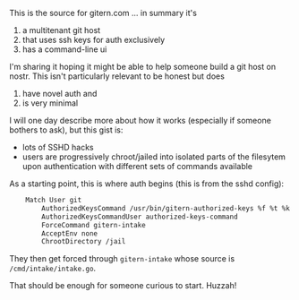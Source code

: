 This is the source for gitern.com ... in summary it's
1. a multitenant git host
2. that uses ssh keys for auth exclusively
3. has a command-line ui

I'm sharing it hoping it might be able to help someone build a git host on nostr. This isn't particularly relevant to be honest but does
1. have novel auth and
2. is very minimal

I will one day describe more about how it works (especially if someone bothers to ask), but this gist is:
- lots of SSHD hacks
- users are progressively chroot/jailed into isolated parts of the filesytem upon authentication with different sets of commands available

As a starting point, this is where auth begins (this is from the sshd config):

```txt
    Match User git
        AuthorizedKeysCommand /usr/bin/gitern-authorized-keys %f %t %k
        AuthorizedKeysCommandUser authorized-keys-command
        ForceCommand gitern-intake
        AcceptEnv none
        ChrootDirectory /jail
```

They then get forced through `gitern-intake` whose source is `/cmd/intake/intake.go`.

That should be enough for someone curious to start. Huzzah!